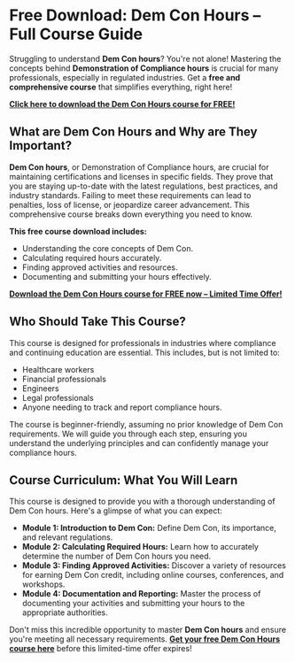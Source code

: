 # Free Download: Dem Con Hours – Full Course Guide

Struggling to understand **Dem Con hours**? You're not alone! Mastering the concepts behind **Demonstration of Compliance hours** is crucial for many professionals, especially in regulated industries. Get a **free and comprehensive course** that simplifies everything, right here!

[**Click here to download the Dem Con Hours course for FREE!**](https://udemywork.com/dem-con-hours)

## What are Dem Con Hours and Why are They Important?

**Dem Con hours**, or Demonstration of Compliance hours, are crucial for maintaining certifications and licenses in specific fields. They prove that you are staying up-to-date with the latest regulations, best practices, and industry standards. Failing to meet these requirements can lead to penalties, loss of license, or jeopardize career advancement. This comprehensive course breaks down everything you need to know.

**This free course download includes:**

*   Understanding the core concepts of Dem Con.
*   Calculating required hours accurately.
*   Finding approved activities and resources.
*   Documenting and submitting your hours effectively.

[**Download the Dem Con Hours course for FREE now – Limited Time Offer!**](https://udemywork.com/dem-con-hours)

## Who Should Take This Course?

This course is designed for professionals in industries where compliance and continuing education are essential. This includes, but is not limited to:

*   Healthcare workers
*   Financial professionals
*   Engineers
*   Legal professionals
*   Anyone needing to track and report compliance hours.

The course is beginner-friendly, assuming no prior knowledge of Dem Con requirements. We will guide you through each step, ensuring you understand the underlying principles and can confidently manage your compliance hours.

## Course Curriculum: What You Will Learn

This course is designed to provide you with a thorough understanding of Dem Con hours. Here's a glimpse of what you can expect:

*   **Module 1: Introduction to Dem Con:** Define Dem Con, its importance, and relevant regulations.
*   **Module 2: Calculating Required Hours:** Learn how to accurately determine the number of Dem Con hours you need.
*   **Module 3: Finding Approved Activities:** Discover a variety of resources for earning Dem Con credit, including online courses, conferences, and workshops.
*   **Module 4: Documentation and Reporting:** Master the process of documenting your activities and submitting your hours to the appropriate authorities.

Don't miss this incredible opportunity to master **Dem Con hours** and ensure you're meeting all necessary requirements. **[Get your free Dem Con Hours course here](https://udemywork.com/dem-con-hours)** before this limited-time offer expires!
